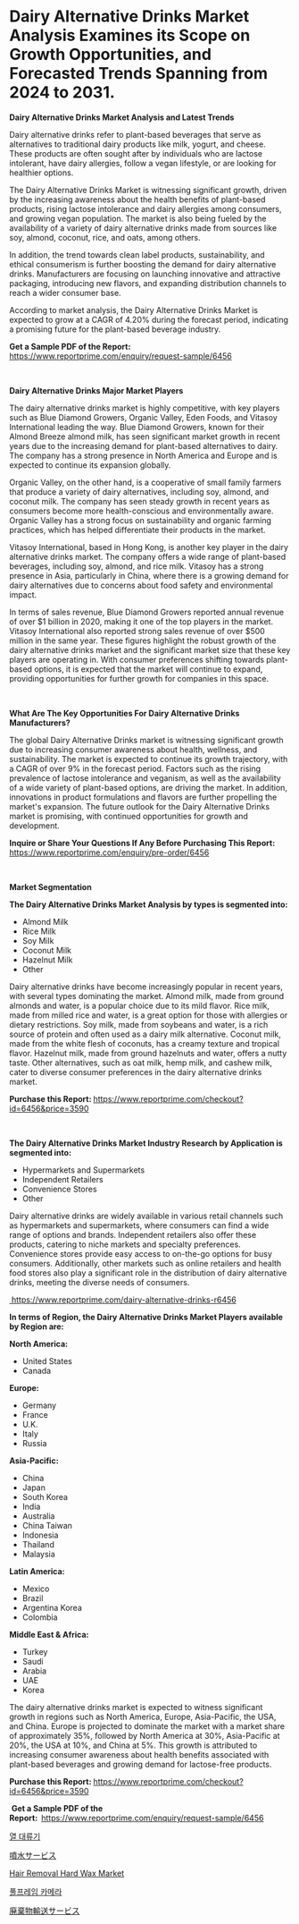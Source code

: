 <p><h1>Dairy Alternative Drinks Market Analysis Examines its Scope on Growth Opportunities, and Forecasted Trends Spanning from 2024 to 2031.</h1></p><p><strong>Dairy Alternative Drinks Market Analysis and Latest Trends</strong></p>
<p><p>Dairy alternative drinks refer to plant-based beverages that serve as alternatives to traditional dairy products like milk, yogurt, and cheese. These products are often sought after by individuals who are lactose intolerant, have dairy allergies, follow a vegan lifestyle, or are looking for healthier options.</p><p>The Dairy Alternative Drinks Market is witnessing significant growth, driven by the increasing awareness about the health benefits of plant-based products, rising lactose intolerance and dairy allergies among consumers, and growing vegan population. The market is also being fueled by the availability of a variety of dairy alternative drinks made from sources like soy, almond, coconut, rice, and oats, among others.</p><p>In addition, the trend towards clean label products, sustainability, and ethical consumerism is further boosting the demand for dairy alternative drinks. Manufacturers are focusing on launching innovative and attractive packaging, introducing new flavors, and expanding distribution channels to reach a wider consumer base.</p><p>According to market analysis, the Dairy Alternative Drinks Market is expected to grow at a CAGR of 4.20% during the forecast period, indicating a promising future for the plant-based beverage industry.</p></p>
<p><strong>Get a Sample PDF of the Report:&nbsp;</strong> <a href="https://www.reportprime.com/enquiry/request-sample/6456">https://www.reportprime.com/enquiry/request-sample/6456</a></p>
<p>&nbsp;</p>
<p><strong>Dairy Alternative Drinks Major Market Players</strong></p>
<p><p>The dairy alternative drinks market is highly competitive, with key players such as Blue Diamond Growers, Organic Valley, Eden Foods, and Vitasoy International leading the way. Blue Diamond Growers, known for their Almond Breeze almond milk, has seen significant market growth in recent years due to the increasing demand for plant-based alternatives to dairy. The company has a strong presence in North America and Europe and is expected to continue its expansion globally.</p><p>Organic Valley, on the other hand, is a cooperative of small family farmers that produce a variety of dairy alternatives, including soy, almond, and coconut milk. The company has seen steady growth in recent years as consumers become more health-conscious and environmentally aware. Organic Valley has a strong focus on sustainability and organic farming practices, which has helped differentiate their products in the market.</p><p>Vitasoy International, based in Hong Kong, is another key player in the dairy alternative drinks market. The company offers a wide range of plant-based beverages, including soy, almond, and rice milk. Vitasoy has a strong presence in Asia, particularly in China, where there is a growing demand for dairy alternatives due to concerns about food safety and environmental impact.</p><p>In terms of sales revenue, Blue Diamond Growers reported annual revenue of over $1 billion in 2020, making it one of the top players in the market. Vitasoy International also reported strong sales revenue of over $500 million in the same year. These figures highlight the robust growth of the dairy alternative drinks market and the significant market size that these key players are operating in. With consumer preferences shifting towards plant-based options, it is expected that the market will continue to expand, providing opportunities for further growth for companies in this space.</p></p>
<p>&nbsp;</p>
<p><strong>What Are The Key Opportunities For Dairy Alternative Drinks Manufacturers?</strong></p>
<p><p>The global Dairy Alternative Drinks market is witnessing significant growth due to increasing consumer awareness about health, wellness, and sustainability. The market is expected to continue its growth trajectory, with a CAGR of over 9% in the forecast period. Factors such as the rising prevalence of lactose intolerance and veganism, as well as the availability of a wide variety of plant-based options, are driving the market. In addition, innovations in product formulations and flavors are further propelling the market's expansion. The future outlook for the Dairy Alternative Drinks market is promising, with continued opportunities for growth and development.</p></p>
<p><strong>Inquire or Share Your Questions If Any Before Purchasing This Report:</strong> <a href="https://www.reportprime.com/enquiry/pre-order/6456">https://www.reportprime.com/enquiry/pre-order/6456</a></p>
<p>&nbsp;</p>
<p><strong>Market Segmentation</strong></p>
<p><strong>The Dairy Alternative Drinks Market Analysis by types is segmented into:</strong></p>
<p><ul><li>Almond Milk</li><li>Rice Milk</li><li>Soy Milk</li><li>Coconut Milk</li><li>Hazelnut Milk</li><li>Other</li></ul></p>
<p><p>Dairy alternative drinks have become increasingly popular in recent years, with several types dominating the market. Almond milk, made from ground almonds and water, is a popular choice due to its mild flavor. Rice milk, made from milled rice and water, is a great option for those with allergies or dietary restrictions. Soy milk, made from soybeans and water, is a rich source of protein and often used as a dairy milk alternative. Coconut milk, made from the white flesh of coconuts, has a creamy texture and tropical flavor. Hazelnut milk, made from ground hazelnuts and water, offers a nutty taste. Other alternatives, such as oat milk, hemp milk, and cashew milk, cater to diverse consumer preferences in the dairy alternative drinks market.</p></p>
<p><strong>Purchase this Report:&nbsp;</strong><a href="https://www.reportprime.com/checkout?id=6456&price=3590">https://www.reportprime.com/checkout?id=6456&price=3590</a></p>
<p>&nbsp;</p>
<p><strong>The Dairy Alternative Drinks Market Industry Research by Application is segmented into:</strong></p>
<p><ul><li>Hypermarkets and Supermarkets</li><li>Independent Retailers</li><li>Convenience Stores</li><li>Other</li></ul></p>
<p><p>Dairy alternative drinks are widely available in various retail channels such as hypermarkets and supermarkets, where consumers can find a wide range of options and brands. Independent retailers also offer these products, catering to niche markets and specialty preferences. Convenience stores provide easy access to on-the-go options for busy consumers. Additionally, other markets such as online retailers and health food stores also play a significant role in the distribution of dairy alternative drinks, meeting the diverse needs of consumers.</p></p>
<p><a href="https://www.reportprime.com/dairy-alternative-drinks-r6456">&nbsp;https://www.reportprime.com/dairy-alternative-drinks-r6456</a></p>
<p><strong>In terms of Region, the Dairy Alternative Drinks Market Players available by Region are:</strong></p>
<p>
    <p> <strong> North America: </strong>
        <ul>
            <li>United States</li>
            <li>Canada</li>
        </ul>
        </p> 
    <p> <strong> Europe: </strong>
        <ul>
            <li>Germany</li>
            <li>France</li>
            <li>U.K.</li>
            <li>Italy</li>
            <li>Russia</li>
        </ul>
        </p> 
    <p> <strong> Asia-Pacific: </strong>
        <ul>
            <li>China</li>
            <li>Japan</li>
            <li>South Korea</li>
            <li>India</li>
            <li>Australia</li>
            <li>China Taiwan</li>
            <li>Indonesia</li>
            <li>Thailand</li>
            <li>Malaysia</li>
        </ul>
        </p> 
    <p> <strong> Latin America: </strong>
        <ul>
            <li>Mexico</li>
            <li>Brazil</li>
            <li>Argentina Korea</li>
            <li>Colombia</li>
        </ul>
        </p> 
    <p> <strong> Middle East & Africa: </strong>
        <ul>
            <li>Turkey</li>
            <li>Saudi</li>
            <li>Arabia</li>
            <li>UAE</li>
            <li>Korea</li>
        </ul>
    </p>
    </p>
<p><p>The dairy alternative drinks market is expected to witness significant growth in regions such as North America, Europe, Asia-Pacific, the USA, and China. Europe is projected to dominate the market with a market share of approximately 35%, followed by North America at 30%, Asia-Pacific at 20%, the USA at 10%, and China at 5%. This growth is attributed to increasing consumer awareness about health benefits associated with plant-based beverages and growing demand for lactose-free products.</p></p>
<p><strong>Purchase this Report: </strong><a href="https://www.reportprime.com/checkout?id=6456&price=3590">https://www.reportprime.com/checkout?id=6456&price=3590</a></p>
<p>&nbsp;<strong>Get a Sample PDF of the Report:&nbsp;&nbsp;</strong><a href="https://www.reportprime.com/enquiry/request-sample/6456">https://www.reportprime.com/enquiry/request-sample/6456</a></p>
<p><strong></strong></p>
<p><p><a href="https://github.com/RichardLueilwitz787/Market-Research-Report-List-1/blob/main/386876371583.md">열 대류기</a></p><p><a href="https://github.com/JacksonWiza1924/Market-Research-Report-List-1/blob/main/109372675153.md">噴水サービス</a></p><p><a href="https://issuu.com/reportprime-2/docs/hair-removal-hard-wax-market-size-2030.pptx">Hair Removal Hard Wax Market</a></p><p><a href="https://github.com/fredrickeglers/Market-Research-Report-List-2/blob/main/271439971582.md">풀프레임 카메라</a></p><p><a href="https://github.com/hwbcz413288296/Market-Research-Report-List-2/blob/main/698368175152.md">廃棄物輸送サービス</a></p></p>